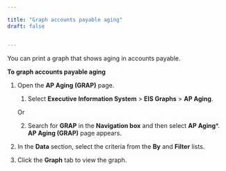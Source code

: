 ```yaml
---

title: "Graph accounts payable aging"
draft: false


---
```


You can print a graph that shows aging in accounts payable.

**To graph accounts payable aging**

1.  Open the **AP Aging (GRAP)** page.

    1.  Select **Executive Information System** \> **EIS Graphs** \> **AP Aging**.

    Or

    2.  Search for **GRAP** in the **Navigation box** and then select **AP Aging***. **AP Aging (GRAP)** page appears.

2.  In the **Data** section, select the criteria from the **By** and **Filter** lists.

3.  Click the **Graph** tab to view the graph.